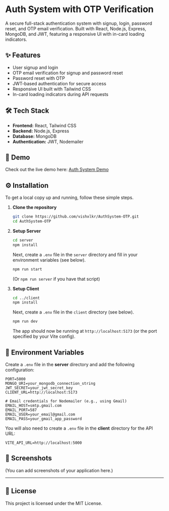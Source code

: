 # Auth System with OTP Verification

A secure full-stack authentication system with signup, login, password reset, and OTP email verification. Built with React, Node.js, Express, MongoDB, and JWT, featuring a responsive UI with in-card loading indicators.

## ✨ Features

-   User signup and login
-   OTP email verification for signup and password reset
-   Password reset with OTP
-   JWT-based authentication for secure access
-   Responsive UI built with Tailwind CSS
-   In-card loading indicators during API requests

## 🛠️ Tech Stack

-   **Frontend:** React, Tailwind CSS
-   **Backend:** Node.js, Express
-   **Database:** MongoDB
-   **Authentication:** JWT, Nodemailer

## 🚀 Demo

Check out the live demo here: [Auth System Demo](https://github.com/vishxlkr/AuthSystem-OTP)

## ⚙️ Installation

To get a local copy up and running, follow these simple steps.

1.  **Clone the repository**
    ```sh
    git clone https://github.com/vishxlkr/AuthSystem-OTP.git
    cd AuthSystem-OTP
    ```

2.  **Setup Server**
    ```sh
    cd server
    npm install
    ```
    Next, create a `.env` file in the `server` directory and fill in your environment variables (see below).
    ```sh
    npm run start 
    ```
    (Or `npm run server` if you have that script)

3.  **Setup Client**
    ```sh
    cd ../client
    npm install
    ```
    Next, create a `.env` file in the `client` directory (see below).
    ```sh
    npm run dev
    ```
    The app should now be running at `http://localhost:5173` (or the port specified by your Vite config).

## 🔑 Environment Variables

Create a `.env` file in the **server** directory and add the following configuration:

```
PORT=5000
MONGO_URI=your_mongodb_connection_string
JWT_SECRET=your_jwt_secret_key
CLIENT_URL=http://localhost:5173

# Email credentials for Nodemailer (e.g., using Gmail)
EMAIL_HOST=smtp.gmail.com
EMAIL_PORT=587
EMAIL_USER=your_email@gmail.com
EMAIL_PASS=your_gmail_app_password
```

You will also need to create a `.env` file in the **client** directory for the API URL:

```
VITE_API_URL=http://localhost:5000
```

## 📸 Screenshots

(You can add screenshots of your application here.)

---

## 📜 License

This project is licensed under the MIT License.